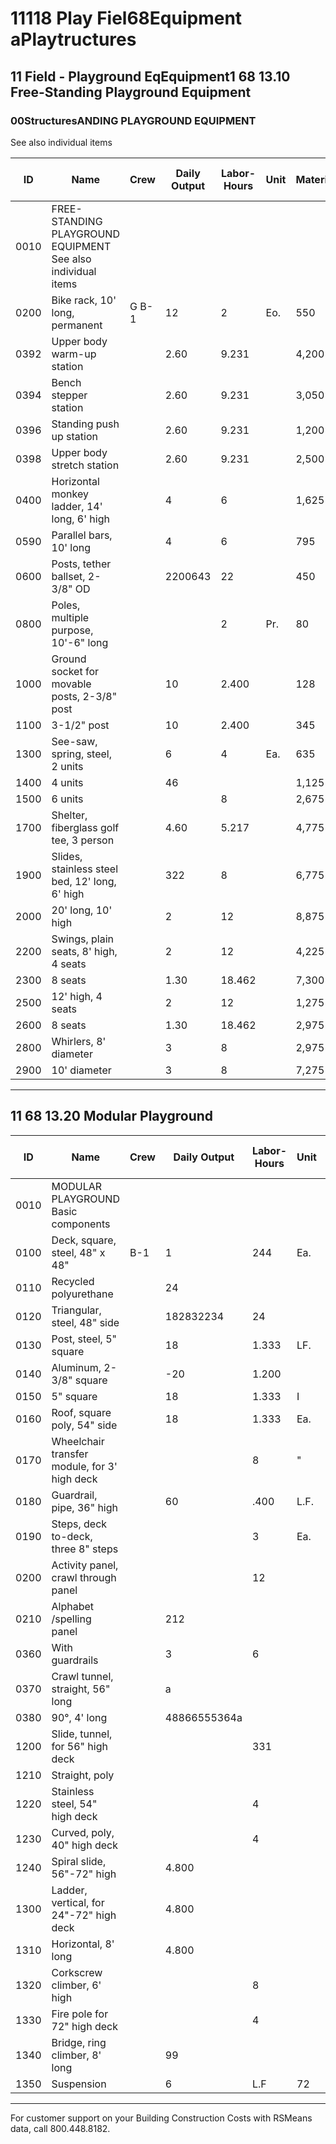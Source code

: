 # 11118 Play Fiel68Equipment aPlaytructures

## 11 Field - Playground EqEquipment1 68 13.10 Free-Standing Playground Equipment

### 00StructuresANDING PLAYGROUND EQUIPMENT  
See also individual items

| ID    | Name                                                                 | Crew | Daily Output | Labor-Hours | Unit   | Material | Labor   | Equipment | Total   | Total Incl O&P |
|-------|----------------------------------------------------------------------|------|--------------|-------------|--------|----------|---------|-----------|---------|----------------|
| 0010  | FREE-STANDING PLAYGROUND EQUIPMENT See also individual items         |      |              |             |        |          |         |           |         |                |
| 0200  | Bike rack, 10' long, permanent                                       | G B-1| 12           | 2           | Eo.    | 550      | 92.50   |           | 642.50  | 745            |
| 0392  | Upper body warm-up station                                           |      | 2.60         | 9.231       |        | 4,200    | 425     |           | 4,625   | 5,250          |
| 0394  | Bench stepper station                                                |      | 2.60         | 9.231       |        | 3,050    | 425     |           | 3,475   | 4,000          |
| 0396  | Standing push up station                                             |      | 2.60         | 9.231       |        | 1,200    | 425     |           | 1,625   | 1,925          |
| 0398  | Upper body stretch station                                           |      | 2.60         | 9.231       |        | 2,500    | 425     |           | 2,925   | 3,350          |
| 0400  | Horizontal monkey ladder, 14' long, 6' high                          |      | 4            | 6           |        | 1,625    | 278     |           | 1,903   | 2,225          |
| 0590  | Parallel bars, 10' long                                              |      | 4            | 6           |        | 795      | 278     |           | 1,073   | 1,300          |
| 0600  | Posts, tether ballset, 2-3/8" OD                                     |      | 2200643      | 22          |        | 450      | 92.50   |           | 542.50  | 635            |
| 0800  | Poles, multiple purpose, 10'-6" long                                 |      |              | 2           | Pr.    | 80       | 92.50   |           | 172.50  | 226            |
| 1000  | Ground socket for movable posts, 2-3/8" post                         |      | 10           | 2.400       |        | 128      | 111     |           | 239     | 305            |
| 1100  | 3-1/2" post                                                          |      | 10           | 2.400       |        | 345      | 111     |           | 456     | 545            |
| 1300  | See-saw, spring, steel, 2 units                                      |      | 6            | 4           | Ea.    | 635      | 185     |           | 820     | 975            |
| 1400  | 4 units                                                              |      | 46           |             |        | 1,125    | 278     |           | 1,403   | 1,650          |
| 1500  | 6 units                                                              |      |              | 8           |        | 2,675    | 370     |           | 3,045   | 3,475          |
| 1700  | Shelter, fiberglass golf tee, 3 person                               |      | 4.60         | 5.217       |        | 4,775    | 241     |           | 5,016   | 5,600          |
| 1900  | Slides, stainless steel bed, 12' long, 6' high                       |      | 322          | 8           |        | 6,775    | 370     |           | 7,145   | 8,025          |
| 2000  | 20' long, 10' high                                                   |      | 2            | 12          |        | 8,875    | 555     |           | 9,430   | 10,600         |
| 2200  | Swings, plain seats, 8' high, 4 seats                                |      | 2            | 12          |        | 4,225    | 555     |           | 4,780   | 5,475          |
| 2300  | 8 seats                                                              |      | 1.30         | 18.462      |        | 7,300    | 855     |           | 8,155   | 9,300          |
| 2500  | 12' high, 4 seats                                                    |      | 2            | 12          |        | 1,275    | 555     |           | 1,830   | 2,225          |
| 2600  | 8 seats                                                              |      | 1.30         | 18.462      |        | 2,975    | 855     |           | 3,830   | 4,550          |
| 2800  | Whirlers, 8' diameter                                                |      | 3            | 8           |        | 2,975    | 370     |           | 3,345   | 3,825          |
| 2900  | 10' diameter                                                         |      | 3            | 8           |        | 7,275    | 370     |           | 7,645   | 8,550          |

---

## 11 68 13.20 Modular Playground

| ID    | Name                                                                 | Crew | Daily Output | Labor-Hours | Unit   | Material | Labor   | Equipment | Total   | Total Incl O&P |
|-------|----------------------------------------------------------------------|------|--------------|-------------|--------|----------|---------|-----------|---------|----------------|
| 0010  | MODULAR PLAYGROUND Basic components                                  |      |              |             |        |          |         |           |         |                |
| 0100  | Deck, square, steel, 48" x 48"                                       | B-1  | 1            | 244         | Ea.    | 1,200    | 1,100   |           | 2,300   | 2,975          |
| 0110  | Recycled polyurethane                                                |      | 24           |             |        | 1,200    | 1,100   |           | 2,300   | 2,975          |
| 0120  | Triangular, steel, 48" side                                          |      | 182832234    | 24          |        | 237      | 1,100   |           | 1,337   | 1,900          |
| 0130  | Post, steel, 5" square                                               |      | 18           | 1.333       | LF.    | 51.50    | 61.50   |           | 113     | 149            |
| 0140  | Aluminum, 2-3/8" square                                              |      | -20          | 1.200       |        | 57       | 55.50   |           | 112.50  | 145            |
| 0150  | 5" square                                                            |      | 18           | 1.333       | I      | 48       | 61.50   |           | 109.50  | 145            |
| 0160  | Roof, square poly, 54" side                                          |      | 18           | 1.333       | Ea.    | 640      | 61.50   |           | 701.50  | 795            |
| 0170  | Wheelchair transfer module, for 3' high deck                         |      |              | 8           | "      | 1,975    | 370     |           | 2,345   | 2,725          |
| 0180  | Guardrail, pipe, 36" high                                            |      | 60           | .400        | L.F.   | 7.55     | 18.50   |           | 26.05   | 36             |
| 0190  | Steps, deck to-deck, three 8" steps                                  |      |              | 3           | Ea.    | 780      | 139     |           | 919     | 1,075          |
| 0200  | Activity panel, crawl through panel                                  |      |              | 12          |        | 500      | 555     |           | 1,055   | 1,375          |
| 0210  | Alphabet /spelling panel                                             |      | 212          |             |        | 99       | 555     |           | 654     | 935            |
| 0360  | With guardrails                                                      |      | 3            | 6           |        | 2,600    | 370     |           | 2,970   | 3,400          |
| 0370  | Crawl tunnel, straight, 56" long                                     |      | a            |             |        | 1,700    | 278     |           | 1,978   | 2,275          |
| 0380  | 90°, 4' long                                                         |      | 48866555364a |             |        | 1,800    | 278     |           | 2,078   | 2,400          |
| 1200  | Slide, tunnel, for 56" high deck                                     |      |              | 331         |        | 4,100    | 139     |           | 4,239   | 4,700          |
| 1210  | Straight, poly                                                       |      |              |             |        | 870      | 139     |           | 1,009   | 1,150          |
| 1220  | Stainless steel, 54" high deck                                       |      |              | 4           |        | 935      | 185     |           | 1,120   | 1,300          |
| 1230  | Curved, poly, 40" high deck                                          |      |              | 4           |        | 1,900    | 185     |           | 2,085   | 2,375          |
| 1240  | Spiral slide, 56"-72" high                                           |      | 4.800        |             |        | 7,275    | 222     |           | 7,497   | 8,325          |
| 1300  | Ladder, vertical, for 24"-72" high deck                              |      | 4.800        |             |        | 650      | 222     |           | 872     | 1,050          |
| 1310  | Horizontal, 8' long                                                  |      | 4.800        |             |        | 940      | 222     |           | 1,162   | 1,350          |
| 1320  | Corkscrew climber, 6' high                                           |      |              | 8           |        | 980      | 370     |           | 1,350   | 1,625          |
| 1330  | Fire pole for 72" high deck                                          |      |              | 4           |        | 99       | 185     |           | 284     | 385            |
| 1340  | Bridge, ring climber, 8' long                                        |      | 99           |             |        | 5,050    | 278     |           | 5,328   | 5,975          |
| 1350  | Suspension                                                           |      | 6            | L.F         | 72     | 278      |         | 350       | 495     |                |

---

For customer support on your Building Construction Costs with RSMeans data, call 800.448.8182.